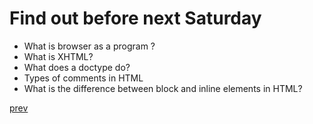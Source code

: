 <h1>
Find out before next Saturday
</h1>

<ul>
    <li>
        What is browser as a program ?
    </li>
    <li>
        What is XHTML?
    </li>
    <li>
        What does a doctype do?
    </li>
    <li>
        Types of comments in HTML
    </li>
    <li>
        What is the difference between block and inline elements in HTML?
    </li>
</ul>

<a href="09.md">prev</a>